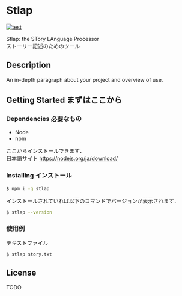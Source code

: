 # Stlap

[![test](https://github.com/OhataKenji/Stlap/actions/workflows/test.yml/badge.svg)](https://github.com/OhataKenji/Stlap/actions/workflows/test.yml)

Stlap: the STory LAnguage Processor  
ストーリー記述のためのツール

## Description

An in-depth paragraph about your project and overview of use.

## Getting Started まずはここから

### Dependencies 必要なもの

- Node
- npm

ここからインストールできます．  
日本語サイト https://nodejs.org/ja/download/

### Installing インストール

```sh
$ npm i -g stlap
```

インストールされていれば以下のコマンドでバージョンが表示されます．

```sh
$ stlap --version
```

### 使用例

テキストファイル

```
$ stlap story.txt
```

## License

TODO